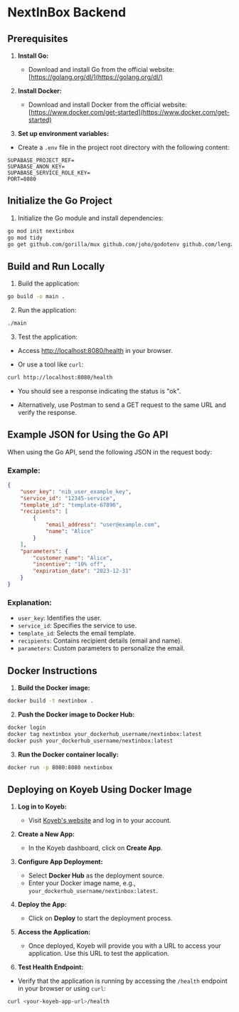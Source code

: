 # NextInBox Backend

## Prerequisites

1. **Install Go:**

   - Download and install Go from the official website: [https://golang.org/dl/](https://golang.org/dl/)

2. **Install Docker:**

   - Download and install Docker from the official website: [https://www.docker.com/get-started](https://www.docker.com/get-started)

3. **Set up environment variables:**

- Create a `.env` file in the project root directory with the following content:

```env
SUPABASE_PROJECT_REF=
SUPABASE_ANON_KEY=
SUPABASE_SERVICE_ROLE_KEY=
PORT=8080

```

## Initialize the Go Project

1. Initialize the Go module and install dependencies:

```bash
go mod init nextinbox
go mod tidy
go get github.com/gorilla/mux github.com/joho/godotenv github.com/lengzuo/supa github.com/rs/cors golang.org/x/time/rate

```

## Build and Run Locally

1. Build the application:

```bash
go build -o main .

```

2. Run the application:

```bash
./main

```

3. Test the application:

- Access [http://localhost:8080/health](http://localhost:8080/health) in your browser.

- Or use a tool like `curl`:

```bash
curl http://localhost:8080/health

```

- You should see a response indicating the status is "ok".

- Alternatively, use Postman to send a GET request to the same URL and verify the response.

## Example JSON for Using the Go API

When using the Go API, send the following JSON in the request body:

### Example:

```json
{
    "user_key": "nib_user_example_key",
    "service_id": "12345-service",
    "template_id": "template-67890",
    "recipients": [
        {
            "email_address": "user@example.com",
            "name": "Alice"
        }
    ],
    "parameters": {
        "customer_name": "Alice",
        "incentive": "10% off",
        "expiration_date": "2023-12-31"
    }
}

```

### Explanation:

- `user_key`: Identifies the user.
- `service_id`: Specifies the service to use.
- `template_id`: Selects the email template.
- `recipients`: Contains recipient details (email and name).
- `parameters`: Custom parameters to personalize the email.

## Docker Instructions

1. **Build the Docker image:**

```bash
docker build -t nextinbox .

```

2. **Push the Docker image to Docker Hub:**

```bash
docker login
docker tag nextinbox your_dockerhub_username/nextinbox:latest
docker push your_dockerhub_username/nextinbox:latest

```

3. **Run the Docker container locally:**

```bash
docker run -p 8080:8080 nextinbox

```

## Deploying on Koyeb Using Docker Image

1. **Log in to Koyeb:**

   - Visit [Koyeb&#39;s website](https://www.koyeb.com/) and log in to your account.

2. **Create a New App:**

   - In the Koyeb dashboard, click on **Create App**.

3. **Configure App Deployment:**

   - Select **Docker Hub** as the deployment source.
   - Enter your Docker image name, e.g., `your_dockerhub_username/nextinbox:latest`.

4. **Deploy the App:**

   - Click on **Deploy** to start the deployment process.

5. **Access the Application:**

   - Once deployed, Koyeb will provide you with a URL to access your application. Use this URL to test the application.

6. **Test Health Endpoint:**

- Verify that the application is running by accessing the `/health` endpoint in your browser or using `curl`:

```bash
curl <your-koyeb-app-url>/health

```
